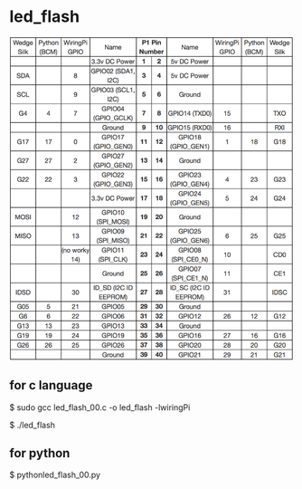 # led_flash

![](https://github.com/smiletoeveryone/led_flash/blob/master/Pi_pin_header_numbers.png)


## for c language

$ sudo gcc led_flash_00.c -o led_flash -lwiringPi


$ ./led_flash


## for python

$ pythonled_flash_00.py
